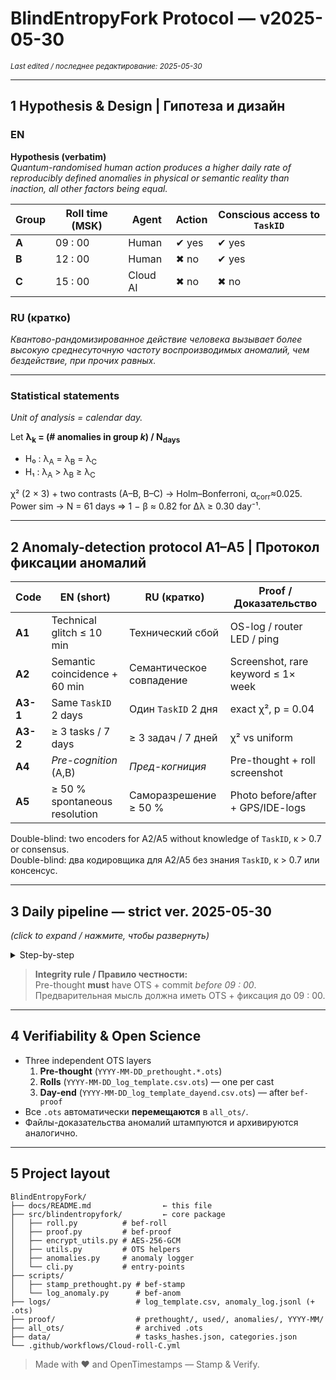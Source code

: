 # BlindEntropyFork Protocol — v2025-05-30

<sub>*Last edited / последнее редактирование: 2025-05-30*</sub>

---

## 1 Hypothesis & Design | Гипотеза и дизайн

### EN

**Hypothesis (verbatim)**  
*Quantum-randomised human action produces a higher daily rate of reproducibly defined anomalies in physical or semantic
reality than inaction, all other factors being equal.*

| Group | Roll&nbsp;time (MSK) | Agent    | Action | Conscious access to `TaskID` |
|-------|----------------------|----------|--------|------------------------------|
| **A** | 09 : 00              | Human    | ✔ yes  | ✔ yes                        |
| **B** | 12 : 00              | Human    | ✖ no   | ✔ yes                        |
| **C** | 15 : 00              | Cloud AI | ✖ no   | ✖ no                         |

### RU (кратко)

*Квантово-рандомизированное действие человека вызывает более высокую среднесуточную частоту воспроизводимых аномалий,
чем бездействие, при прочих равных.*

---

### Statistical statements

*Unit of analysis = calendar day.*

Let **λ<sub>k</sub> = (# anomalies in group *k*) / N<sub>days</sub>**

* H₀ : λ<sub>A</sub> = λ<sub>B</sub> = λ<sub>C</sub>
* H₁ : λ<sub>A</sub> > λ<sub>B</sub> ≥ λ<sub>C</sub>

χ² (2 × 3) + two contrasts (A–B, B–C) → Holm–Bonferroni, α<sub>corr</sub>≈0.025.  
Power sim → N = 61 days ⇒ 1 − β ≈ 0.82 for Δλ ≥ 0.30 day⁻¹.

---

## 2 Anomaly-detection protocol A1–A5 | Протокол фиксации аномалий

| Code     | EN (short)                    | RU (кратко)              | Proof / Доказательство             |
|----------|-------------------------------|--------------------------|------------------------------------|
| **A1**   | Technical glitch ≤ 10 min     | Технический сбой         | OS-log / router LED / ping         |
| **A2**   | Semantic coincidence + 60 min | Семантическое совпадение | Screenshot, rare keyword ≤ 1× week |
| **A3-1** | Same `TaskID` 2 days          | Один `TaskID` 2 дня      | exact χ², p = 0.04                 |
| **A3-2** | ≥ 3 tasks / 7 days            | ≥ 3 задач / 7 дней       | χ² vs uniform                      |
| **A4**   | *Pre-cognition* (A,B)         | *Пред-когниция*          | Pre-thought + roll screenshot      |
| **A5**   | ≥ 50 % spontaneous resolution | Саморазрешение ≥ 50 %    | Photo before/after + GPS/IDE-logs  |

Double-blind: two encoders for A2/A5 without knowledge of `TaskID`, κ > 0.7 or consensus.<br>
Double-blind: два кодировщика для A2/A5 без знания `TaskID`, κ > 0.7 или консенсус.

---

## 3 Daily pipeline — strict ver. 2025-05-30

*(click to expand / нажмите, чтобы развернуть)*

<details>
<summary>Step-by-step</summary>

| Time (MSK)                       | EN — Action                                                                                                                                     | RU — Действие                                                           |
|----------------------------------|-------------------------------------------------------------------------------------------------------------------------------------------------|-------------------------------------------------------------------------|
| **07 : 00 – 08 : 59**            | • Write pre-thought → `proof/prethought/`  <br>• `bef-stamp` → SHA-256 + `.ots`  <br>• Git commit + push                                        | • Записать мысль  <br>• `bef-stamp` → OTS  <br>• Git push               |
| **09 : 00**                      | • `bef-roll --group A` (refuses без OTS)  <br>• auto-OTS `logs/log_template.csv` <br>• Git commit + push                                        | • `bef-roll --group A`  <br>• автоштамп лога <br>• Git push             |
| **09 : 10 – ...** <br> (all day) | Work task; proofs in `proof/YYYY-MM/`  <br>`bef-anom …` <br> Git commit + push                                                                  | Работа, пруфы, `bef-anom` <br> Git push                                 |
| **12 : 00**                      | `bef-roll --group B` → log + OTS <br> Git push                                                                                                  | `bef-roll --group B` <br> Git push                                      |
| **15 : 00**                      | CI `bef-roll --group C`                                                                                                                         | CI-бросок C                                                             |
| **19 : 00 – 21 : 59**            | Finish task; after-proof                                                                                                                        | Завершить задачу                                                        |
| **22 : 00**                      | `bef-proof` → hash proofs, set `Done=Y`, mark anomalies, **move** <br>`log_template.csv.ots` → `all_ots/YYYY-MM-DD_log_template_dayend.csv.ots` | `bef-proof` → хеши, `Done=Y`, отметка аномалий, перемещение day-end OTS |
| **22 : 20**                      | Verify OTS on opentimestamps.org                                                                                                                | Проверить OTS                                                           |
| **22 : 30**                      | Backup repo                                                                                                                                     | Резервная копия                                                         |

</details>

> **Integrity rule / Правило честности:**<br>
> Pre-thought **must** have OTS + commit *before 09 : 00*.<br>
> Предварительная мысль должна иметь OTS + фиксация до 09 : 00.

---

## 4 Verifiability & Open Science

* Three independent OTS layers
    1. **Pre-thought** (`YYYY-MM-DD_prethought.*.ots`)
    2. **Rolls** (`YYYY-MM-DD_log_template.csv.ots`) — one per cast
    3. **Day-end** (`YYYY-MM-DD_log_template_dayend.csv.ots`) — after `bef-proof`
* Все `.ots` автоматически **перемещаются** в `all_ots/`.
* Файлы-доказательства аномалий штампуются и архивируются аналогично.

---

## 5 Project layout

```text
BlindEntropyFork/
├── docs/README.md                ← this file
├── src/blindentropyfork/         ← core package
│   ├── roll.py          # bef-roll
│   ├── proof.py         # bef-proof
│   ├── encrypt_utils.py # AES-256-GCM
│   ├── utils.py         # OTS helpers
│   ├── anomalies.py     # anomaly logger
│   └── cli.py           # entry-points
├── scripts/
│   ├── stamp_prethought.py # bef-stamp
│   └── log_anomaly.py      # bef-anom
├── logs/                   # log_template.csv, anomaly_log.jsonl (+ .ots)
├── proof/                  # prethought/, used/, anomalies/, YYYY-MM/
├── all_ots/                # archived .ots
├── data/                   # tasks_hashes.json, categories.json
└── .github/workflows/Cloud-roll-C.yml
```

> Made with ❤️ and OpenTimestamps — Stamp & Verify.
